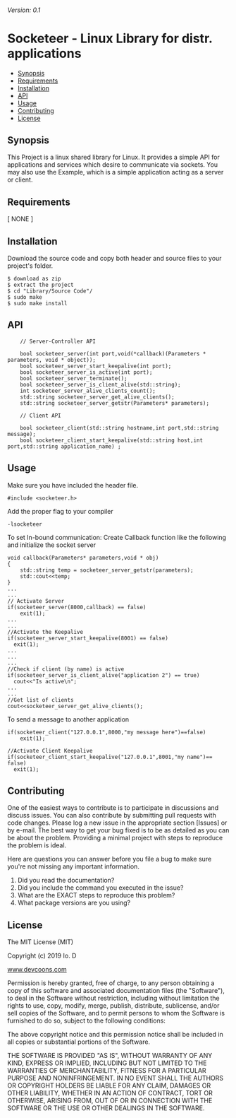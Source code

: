 ###### Version: 0.1
Socketeer - Linux Library for distr. applications
==================

  - [Synopsis](#synopsis)
  - [Requirements](#requirements)
  - [Installation](#installation)
  - [API](#api)
  - [Usage](#usage)
  - [Contributing](#contributing)
  - [License](#license)


## Synopsis

This Project is a linux shared library for Linux. It provides a simple API for applications and services which desire to communicate via sockets.
You may also use the Example, which is a simple application acting as a server or client.

## Requirements

[ NONE ]

## Installation

Download the source code and copy both header and source files to your project's folder.
```
$ download as zip
$ extract the project
$ cd "Library/Source Code"/
$ sudo make
$ sudo make install
```

## API

```
	// Server-Controller API

	bool socketeer_server(int port,void(*callback)(Parameters * parameters, void * object));
	bool socketeer_server_start_keepalive(int port);
	bool socketeer_server_is_active(int port);
	bool socketeer_server_terminate();
	bool socketeer_server_is_client_alive(std::string);
	int socketeer_server_alive_clients_count();
	std::string socketeer_server_get_alive_clients();
	std::string socketeer_server_getstr(Parameters* parameters);

	// Client API

	bool socketeer_client(std::string hostname,int port,std::string message);
	bool socketeer_client_start_keepalive(std::string host,int port,std::string application_name) ;

```

## Usage

Make sure you have included the header file.
```
#include <socketeer.h>
```

Add the proper flag to your compiler
```
-lsocketeer
```

To set In-bound communication: Create Callback function like the following and initialize the socket server
```
void callback(Parameters* parameters,void * obj)
{
    std::string temp = socketeer_server_getstr(parameters);	
    std::cout<<temp;
}
...
...
// Activate Server
if(socketeer_server(8000,callback) == false)
    exit(1);
...
...
//Activate the Keepalive
if(socketeer_server_start_keepalive(8001) == false)
  exit(1);
...
...
...
//Check if client (by name) is active
if(socketeer_server_is_client_alive("application 2") == true)
  cout<<"Is active\n";
...
...
//Get list of clients
cout<<socketeer_server_get_alive_clients();
```

To send a message to another application
```
if(socketeer_client("127.0.0.1",8000,"my message here")==false)
    exit(1);

//Activate Client Keepalive
if(socketeer_client_start_keepalive("127.0.0.1",8001,"my name")== false)
  exit(1);

```

## Contributing
One of the easiest ways to contribute is to participate in discussions and discuss issues. You can also contribute by submitting pull requests with code changes. Please log a new issue in the appropriate section [Issues] or by e-mail.
The best way to get your bug fixed is to be as detailed as you can be about the problem.  Providing a minimal project with steps to reproduce the problem is ideal. 

Here are questions you can answer before you file a bug to make sure you're not missing any important information.

1. Did you read the documentation?
2. Did you include the command you executed in the issue?
3. What are the EXACT steps to reproduce this problem?
4. What package versions are you using?

## License

The MIT License (MIT)

Copyright (c) 2019 Io. D

www.devcoons.com

Permission is hereby granted, free of charge, to any person obtaining a copy of this software and associated documentation files (the "Software"), to deal in the Software without restriction, including without limitation the rights to use, copy, modify, merge, publish, distribute, sublicense, and/or sell copies of the Software, and to permit persons to whom the Software is furnished to do so, subject to the following conditions:

The above copyright notice and this permission notice shall be included in all copies or substantial portions of the Software.

THE SOFTWARE IS PROVIDED "AS IS", WITHOUT WARRANTY OF ANY KIND, EXPRESS OR IMPLIED, INCLUDING BUT NOT LIMITED TO THE WARRANTIES OF MERCHANTABILITY, FITNESS FOR A PARTICULAR PURPOSE AND NONINFRINGEMENT. IN NO EVENT SHALL THE AUTHORS OR COPYRIGHT HOLDERS BE LIABLE FOR ANY CLAIM, DAMAGES OR OTHER LIABILITY, WHETHER IN AN ACTION OF CONTRACT, TORT OR OTHERWISE, ARISING FROM, OUT OF OR IN CONNECTION WITH THE SOFTWARE OR THE USE OR OTHER DEALINGS IN THE SOFTWARE.
